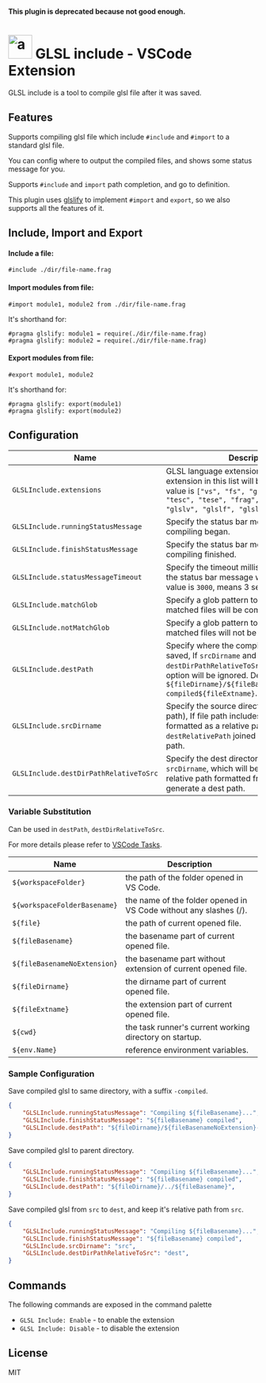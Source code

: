 **This plugin is deprecated because not good enough.**

<h1 align="left">
    <img src="https://github.com/pucelle/vscode-glsl-include/raw/master/images/logo.png" width="48" height="48" alt="a save logo" />
    GLSL include - VSCode Extension
</h1>

GLSL include is a tool to compile glsl file after it was saved.



## Features

Supports compiling glsl file which include `#include` and `#import` to a standard glsl file.

You can config where to output the compiled files, and shows some status message for you.

Supports `#include` and `import` path completion, and go to definition.

This plugin uses [glslify](https://github.com/glslify/glslify) to implement `#import` and `export`, so we also supports all the features of it.



## Include, Import and Export

#### Include a file:

```
#include ./dir/file-name.frag
```


#### Import modules from file:

```
#import module1, module2 from ./dir/file-name.frag
```

It's shorthand for:

```
#pragma glslify: module1 = require(./dir/file-name.frag)
#pragma glslify: module2 = require(./dir/file-name.frag)
```


#### Export modules from file:

```
#export module1, module2
```

It's shorthand for:

```
#pragma glslify: export(module1)
#pragma glslify: export(module2)
```


## Configuration

| Name                                   | Description
| ---                                    | ---
| `GLSLInclude.extensions`               | GLSL language extensions, files with extension in this list will be compiled. Default value is `["vs", "fs", "gs", "comp", "vert", "tesc", "tese", "frag", "geom", "glsl", "glslv", "glslf", "glslg"]`.
| `GLSLInclude.runningStatusMessage`     | Specify the status bar message when compiling began.
| `GLSLInclude.finishStatusMessage`      | Specify the status bar message after compiling finished.
| `GLSLInclude.statusMessageTimeout`     | Specify the timeout millisecond after which the status bar message will hide. Default value is `3000`, means 3 seconds.
| `GLSLInclude.matchGlob`                | Specify a glob pattern to match file path, only matched files will be compiled.
| `GLSLInclude.notMatchGlob`             | Specify a glob pattern to match file path, matched files will not be compiled.
| `GLSLInclude.destPath`                 | Specify where the compiled file should be saved, If `srcDirname` and `destDirPathRelativeToSrc` specified, this option will be ignored. Default value is `${fileDirname}/${fileBasenameNoExtension}-compiled${fileExtname}`.
| `GLSLInclude.srcDirname`               | Specify the source directory name (not a path), If file path includes it, the path will be formatted as a relative path, then `destRelativePath` joined with it as a dest path.
| `GLSLInclude.destDirPathRelativeToSrc` | Specify the dest directory relative to `srcDirname`, which will be joined with the relative path formatted from `srcDirname`, then generate a dest path.



### Variable Substitution

Can be used in `destPath`, `destDirRelativeToSrc`.

For more details please refer to [VSCode Tasks](https://code.visualstudio.com/docs/editor/tasks#_variable-substitution).

| Name                         | Description
| ---                          | ---
| `${workspaceFolder}`         | the path of the folder opened in VS Code.
| `${workspaceFolderBasename}` | the name of the folder opened in VS Code without any slashes (/).
| `${file}`                    | the path of current opened file.
| `${fileBasename}`            | the basename part of current opened file.
| `${fileBasenameNoExtension}` | the basename part without extension of current opened file.
| `${fileDirname}`             | the dirname part of current opened file.
| `${fileExtname}`             | the extension part of current opened file.
| `${cwd}`                     | the task runner's current working directory on startup.
| `${env.Name}`                | reference environment variables.



### Sample Configuration

Save compiled glsl to same directory, with a suffix `-compiled`.

```json
{
    "GLSLInclude.runningStatusMessage": "Compiling ${fileBasename}...",
    "GLSLInclude.finishStatusMessage": "${fileBasename} compiled",
    "GLSLInclude.destPath": "${fileDirname}/${fileBasenameNoExtension}-compiled${fileExtname}",
}
```


Save compiled glsl to parent directory.

```json
{
    "GLSLInclude.runningStatusMessage": "Compiling ${fileBasename}...",
    "GLSLInclude.finishStatusMessage": "${fileBasename} compiled",
    "GLSLInclude.destPath": "${fileDirname}/../${fileBasename}",
}
```


Save compiled glsl from `src` to `dest`, and keep it's relative path from `src`.

```json
{
    "GLSLInclude.runningStatusMessage": "Compiling ${fileBasename}...",
    "GLSLInclude.finishStatusMessage": "${fileBasename} compiled",
    "GLSLInclude.srcDirname": "src",
    "GLSLInclude.destDirPathRelativeToSrc": "dest",
}
```


## Commands

The following commands are exposed in the command palette

- `GLSL Include: Enable` - to enable the extension
- `GLSL Include: Disable` - to disable the extension



## License

MIT
